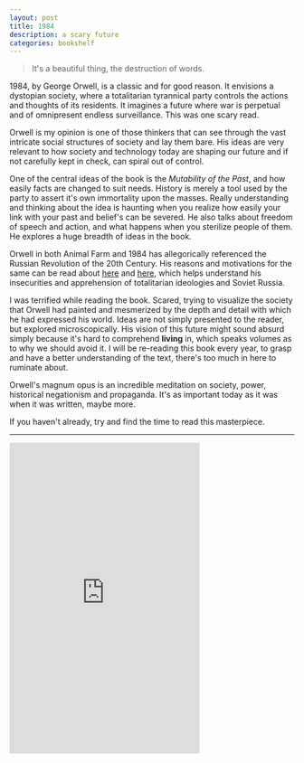 ```yaml
---
layout: post
title: 1984
description: a scary future
categories: bookshelf 
---
```


> It's a beautiful thing, the destruction of words.

1984, by George Orwell, is a classic and for good reason. It envisions a dystopian society, where a totalitarian tyrannical party controls the actions and thoughts of its residents. It imagines a future where war is perpetual and of omnipresent endless surveillance. This was one scary read.

Orwell is my opinion is one of those thinkers that can see through the vast intricate social structures of society and lay them bare. His ideas are very relevant to how society and technology today are shaping our future and if not carefully kept in check, can spiral out of control.

One of the central ideas of the book is the *Mutability of the Past*, and how easily facts are changed to suit needs. History is merely a tool used by the party to assert it's own immortality upon the masses. Really understanding and thinking about the idea is haunting when you realize how easily your link with your past and belief's can be severed. He also talks about freedom of speech and action, and what happens when you sterilize people of them. He explores a huge breadth of ideas in the book.

Orwell in both Animal Farm and 1984 has allegorically referenced the Russian Revolution of the 20th Century. His reasons and motivations for the same can be read about [here](https://www.orwellfoundation.com/the-orwell-foundation/orwell/essays-and-other-works/the-freedom-of-the-press/) and [here](https://www.orwellfoundation.com/the-orwell-foundation/orwell/books-by-orwell/animal-farm/preface-to-the-ukrainian-edition-of-animal-farm-by-george-orwell/), which helps understand his insecurities and apprehension of totalitarian ideologies and Soviet Russia.

I was terrified while reading the book. Scared, trying to visualize the society that Orwell had painted and mesmerized by the depth and detail with which he had expressed his world. Ideas are not simply presented to the reader, but explored microscopically. His vision of this future might sound absurd simply because it's hard to comprehend **living** in, which speaks volumes as to why we should avoid it. I will be re-reading this book every year, to grasp and have a better understanding of the text, there's too much in here to ruminate about.

Orwell's magnum opus is an incredible meditation on society, power, historical negationism and propaganda. It's as important today as it was when it was written, maybe more.

If you haven't already, try and find the time to read this masterpiece.

---

<iframe type="text/html" width="336" height="550" frameborder="0" allowfullscreen style="max-width:100%" src="https://read.amazon.in/kp/card?asin=B018TVAAGU&preview=newtab&linkCode=kpe&ref_=cm_sw_r_kb_dp_bxYjEbXSGTDCW" ></iframe>